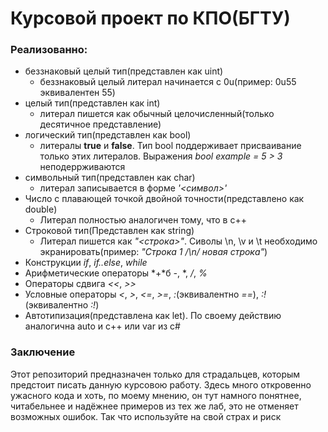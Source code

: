 # Курсовой проект по КПО(БГТУ)
### Реализованно:
* беззнаковый целый тип(представлен как uint)
  * беззнаковый целый литерал начинается с 0u(пример: 0u55 эквивалентен 55)
* целый тип(представлен как int)
  * литерал пишется как обычный целочисленный(только десятичное представление)
* логический тип(представлен как bool)
    * литералы **true** и **false**. Тип bool поддерживает присваивание только этих литералов. Выражения *bool example = 5 > 3* неподеррживаются
* символьный тип(представлен как char)
    * литерал записывается в форме *'<символ>'*
* Число с плавающей точкой двойной точности(представлено как double)
    * Литерал полностью аналогичен тому, что в c++
* Строковой тип(Представлен как string)
    * Литерал пишется как *"<строка>"*. Сиволы \n, \v и \t необходимо экранировать(пример: *"Строка 1 /\n/ новая строка"*)
* Конструкции *if*, *if..else*, *while*
* Арифметические операторы *+*б *-*, *, */*, *%*
* Операторы сдвига *<<*, *>>*
* Условные операторы *<*, *>*, *<=*, *>=*, *:*(эквивалентно *==*), *:!*(эквивалентно *:!*)
* Автотипизация(представлена как let). По своему действию аналогична auto и c++ или var из c#
### Заключение
Этот репозиторий предназначен только для страдальцев, которым предстоит писать данную курсовою работу. Здесь много откровенно ужасного кода и хоть, по моему мнению, он тут намного понятнее, читабельнее и надёжнее примеров из тех же лаб, это не отменяет возможных ошибок. Так что используйте на свой страх и риск 
